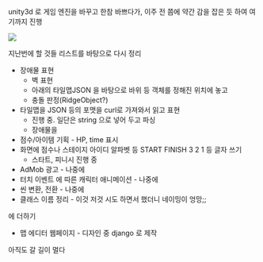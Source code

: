
unity3d 로 게임 엔진을 바꾸고 한참 바쁘다가, 이주 전 쯤에 약간 감을 잡은 듯 하여 여기까지 진행 

![](https://youtu.be/Utg3m4Y47O4)

지난번에 할 것들 리스트를 바탕으로 다시 정리 
 
* 장애물 표현
  - 벽 표현 
  - 아래의 타일맵JSON 을 바탕으로 바위 등 객체를 정해진 위치에 놓고 
  - 충돌 판정(RidgeObject?)
* 타일맵을 JSON 등의 포맷을 curl로 가져와서 읽고 표현 
  - 진행 중. 일단은 string 으로 넣어 두고 파싱 
  - 장애물을 
* 점수/아이템 기획 - HP, time 표시 
* 화면에 점수나 스테이지 아이디 알파벳 등 START FINISH 3 2 1 등 글자 쓰기
  - 스타트, 피니시 진행 중 
* AdMob 광고 - 나중에 
* 터치 이벤트 에 따른 캐릭터 애니메이션 - 나중에 
* 씬 변환, 전환 - 나중에 
* 클래스 이름 정리 - 이것 저것 시도 하면서 했더니 네이밍이 엉망;; 

에 더하기 
* 맵 에디터 웹페이지 - 디자인 중 django 로 제작 

아직도 갈 길이 멀다 